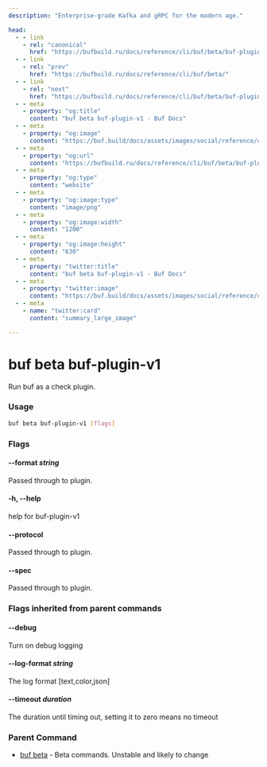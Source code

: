 ```yaml
---
description: "Enterprise-grade Kafka and gRPC for the modern age."

head:
  - - link
    - rel: "canonical"
      href: "https://bufbuild.ru/docs/reference/cli/buf/beta/buf-plugin-v1/"
  - - link
    - rel: "prev"
      href: "https://bufbuild.ru/docs/reference/cli/buf/beta/"
  - - link
    - rel: "next"
      href: "https://bufbuild.ru/docs/reference/cli/buf/beta/buf-plugin-v1beta1/"
  - - meta
    - property: "og:title"
      content: "buf beta buf-plugin-v1 - Buf Docs"
  - - meta
    - property: "og:image"
      content: "https://buf.build/docs/assets/images/social/reference/cli/buf/beta/buf-plugin-v1.png"
  - - meta
    - property: "og:url"
      content: "https://bufbuild.ru/docs/reference/cli/buf/beta/buf-plugin-v1/"
  - - meta
    - property: "og:type"
      content: "website"
  - - meta
    - property: "og:image:type"
      content: "image/png"
  - - meta
    - property: "og:image:width"
      content: "1200"
  - - meta
    - property: "og:image:height"
      content: "630"
  - - meta
    - property: "twitter:title"
      content: "buf beta buf-plugin-v1 - Buf Docs"
  - - meta
    - property: "twitter:image"
      content: "https://buf.build/docs/assets/images/social/reference/cli/buf/beta/buf-plugin-v1.png"
  - - meta
    - name: "twitter:card"
      content: "summary_large_image"

---
```


# buf beta buf-plugin-v1

Run buf as a check plugin.

### Usage

```sh
buf beta buf-plugin-v1 [flags]
```

### Flags

#### \--format _string_

Passed through to plugin.

#### \-h, --help

help for buf-plugin-v1

#### \--protocol

Passed through to plugin.

#### \--spec

Passed through to plugin.

### Flags inherited from parent commands

#### \--debug

Turn on debug logging

#### \--log-format _string_

The log format \[text,color,json\]

#### \--timeout _duration_

The duration until timing out, setting it to zero means no timeout

### Parent Command

- [buf beta](../) - Beta commands. Unstable and likely to change
